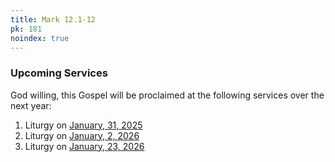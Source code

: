 ```yaml
---
title: Mark 12.1-12
pk: 181
noindex: true
---
```


### Upcoming Services

God willing, this Gospel will be proclaimed at the following services over the next year:


1. Liturgy on [January, 31, 2025](https://orthocal.info/readings/gregorian/2025/01/31/)
1. Liturgy on [January,  2, 2026](https://orthocal.info/readings/gregorian/2026/01/02/)
1. Liturgy on [January, 23, 2026](https://orthocal.info/readings/gregorian/2026/01/23/)
